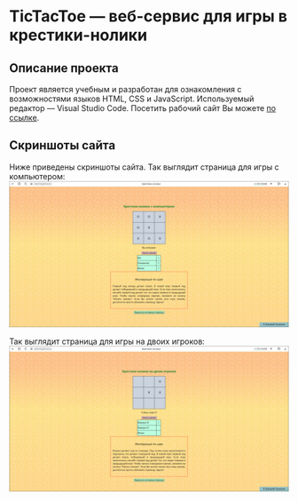 # TicTacToe — веб-сервис для игры в крестики-нолики
## Описание проекта
Проект является учебным и разработан для ознакомления с возможностями языков HTML, CSS и JavaScript. Используемый редактор — Visual Studio Code.
Посетить рабочий сайт Вы можете [по ссылке](https://dmt14.github.io/TicTacToe/).


## Скриншоты сайта
Ниже приведены скриншоты сайта.
Так выглядит страница для игры с компьютером:
<br><img src="https://github.com/DmT14/TicTacToe/blob/main/screenshots/computer.png" alt="Игра с компьютером" width="750"/>

Так выглядит страница для игры на двоих игроков:
<br><img src="https://github.com/DmT14/TicTacToe/blob/main/screenshots/user.png" alt="Игра на двоих игроков" width="750"/>
